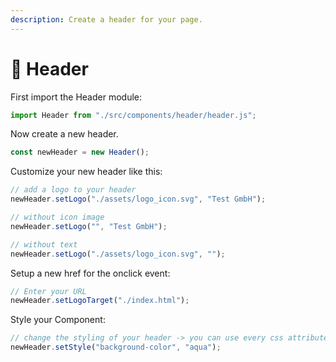 ```yaml
---
description: Create a header for your page.
---
```


# 🔗 Header

First import the Header module:

```javascript
import Header from "./src/components/header/header.js";
```

Now create a new header.

```javascript
const newHeader = new Header();
```

Customize your new header like this:

```javascript
// add a logo to your header
newHeader.setLogo("./assets/logo_icon.svg", "Test GmbH");

// without icon image
newHeader.setLogo("", "Test GmbH");

// without text
newHeader.setLogo("./assets/logo_icon.svg", "");
```

Setup a new href for the onclick event:

```javascript
// Enter your URL
newHeader.setLogoTarget("./index.html");
```

Style your Component:

```javascript
// change the styling of your header -> you can use every css attribute
newHeader.setStyle("background-color", "aqua");
```

